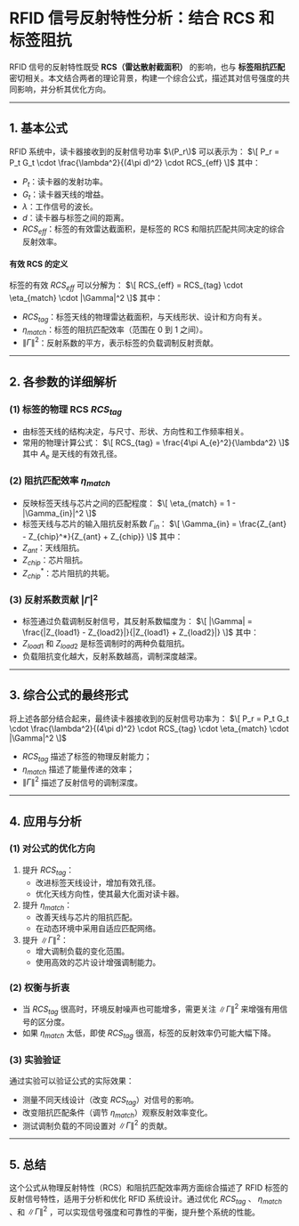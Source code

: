 # RFID 信号反射特性分析：结合 RCS 和标签阻抗

RFID 信号的反射特性既受 **RCS（雷达散射截面积）** 的影响，也与 **标签阻抗匹配** 密切相关。本文结合两者的理论背景，构建一个综合公式，描述其对信号强度的共同影响，并分析其优化方向。

---

## 1. 基本公式

RFID 系统中，读卡器接收到的反射信号功率 $\(P_r\)$ 可以表示为：
$\[
P_r = P_t G_t \cdot \frac{\lambda^2}{(4\pi d)^2} \cdot RCS_{eff}
\]$
其中：
- $P_t$：读卡器的发射功率。
- $G_t$：读卡器天线的增益。
- $\lambda$：工作信号的波长。
- $d$：读卡器与标签之间的距离。
- $RCS_{eff}$：标签的有效雷达截面积，是标签的 RCS 和阻抗匹配共同决定的综合反射效率。

#### **有效 RCS 的定义**
标签的有效 $RCS_{eff}$ 可以分解为：
$\[
RCS_{eff} = RCS_{tag} \cdot \eta_{match} \cdot |\Gamma|^2
\]$
其中：
- $RCS_{tag}$：标签天线的物理雷达截面积，与天线形状、设计和方向有关。
- $\eta_{match}$：标签的阻抗匹配效率（范围在 0 到 1 之间）。
- $\|\Gamma\|^2$：反射系数的平方，表示标签的负载调制反射贡献。

---

## 2. 各参数的详细解析

### (1) 标签的物理 RCS $RCS_{tag}$ 
- 由标签天线的结构决定，与尺寸、形状、方向性和工作频率相关。
- 常用的物理计算公式：
$\[
RCS_{tag} = \frac{4\pi A_{e}^2}{\lambda^2}
\]$
其中 $A_e$ 是天线的有效孔径。

### (2) 阻抗匹配效率 $\eta_{match}$
- 反映标签天线与芯片之间的匹配程度：
$\[
\eta_{match} = 1 - |\Gamma_{in}|^2
\]$
- 标签天线与芯片的输入阻抗反射系数 $\Gamma_{in}$：
$\[
\Gamma_{in} = \frac{Z_{ant} - Z_{chip}^*}{Z_{ant} + Z_{chip}}
\]$
其中：
- $Z_{ant}$：天线阻抗。
- $Z_{chip}$：芯片阻抗。
- $Z_{chip}^*$：芯片阻抗的共轭。

### (3) 反射系数贡献 $|\Gamma|^2$
- 标签通过负载调制反射信号，其反射系数幅度为：
$\[
|\Gamma| = \frac{|Z_{load1} - Z_{load2}|}{|Z_{load1} + Z_{load2}|}
\]$
其中：
- $Z_{load1}$ 和 $Z_{load2}$ 是标签调制时的两种负载阻抗。
- 负载阻抗变化越大，反射系数越高，调制深度越深。

---

## 3. 综合公式的最终形式

将上述各部分结合起来，最终读卡器接收到的反射信号功率为：
$\[
P_r = P_t G_t \cdot \frac{\lambda^2}{(4\pi d)^2} \cdot RCS_{tag} \cdot \eta_{match} \cdot |\Gamma|^2
\]$
- $RCS_{tag}$ 描述了标签的物理反射能力；
- $\eta_{match}$ 描述了能量传递的效率；
- $\|\Gamma\|^2$ 描述了反射信号的调制深度。

---

## 4. 应用与分析

### **(1) 对公式的优化方向**
1. 提升 $RCS_{tag}$：
   - 改进标签天线设计，增加有效孔径。
   - 优化天线方向性，使其最大化面对读卡器。
2. 提升 $\eta_{match}$：
   - 改善天线与芯片的阻抗匹配。
   - 在动态环境中采用自适应匹配网络。
3. 提升 $\|\Gamma\|^2$：
   - 增大调制负载的变化范围。
   - 使用高效的芯片设计增强调制能力。

### **(2) 权衡与折衷**
- 当 $RCS_{tag}$ 很高时，环境反射噪声也可能增多，需更关注 $\|\Gamma\|^2$ 来增强有用信号的区分度。
- 如果 $\eta_{match}$ 太低，即使 $RCS_{tag}$ 很高，标签的反射效率仍可能大幅下降。

### **(3) 实验验证**
通过实验可以验证公式的实际效果：
- 测量不同天线设计（改变 $RCS_{tag}$）对信号的影响。
- 改变阻抗匹配条件（调节 $\eta_{match}$）观察反射效率变化。
- 测试调制负载的不同设置对  $\|\Gamma\|^2$  的贡献。

---

## 5. 总结

这个公式从物理反射特性（RCS）和阻抗匹配效率两方面综合描述了 RFID 标签的反射信号特性，适用于分析和优化 RFID 系统设计。通过优化 $RCS_{tag}$ 、 $\eta_{match}$  、和  $\|\Gamma\|^2$  ，可以实现信号强度和可靠性的平衡，提升整个系统的性能。

